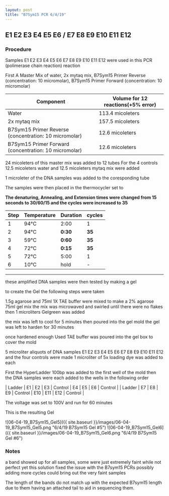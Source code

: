 ```yaml
---
layout: post
title: "B7Sym15 PCR 6/4/19"
---
```


##   E1 E2 E3 E4 E5 E6 / E7 E8 E9 E10 E11 E12

### Procedure

Samples E1 E2 E3 E4 E5 E6 E7 E8 E9 E10 E11 E12 were used in this PCR (polimerase chain reaction) reaction 

First A Master Mix of water, 2x mytaq mix, B7Sym15 Primer Reverse (concentration: 10 micromolar), B7Sym15 Primer Forward (concentration: 10 micromolar)


|Component| Volume for 12 reactions(+5% error)|
|---------|---------------------------|
|Water| 113.4 micoleters|
|2x mytaq mix| 157.5 micoleters|
|B7Sym15 Primer Reverse (concentration: 10 micromolar)| 12.6 micoleters|
|B7Sym15 Primer Forward (concentration: 10 micromolar)| 12.6 micoleters|

24 micoleters of this master mix was added to 12 tubes 
For the 4 controls 12.5 micoleters water and 12.5 micoleters mytaq mix were added

1 microleter of the DNA samples was added to the coresponding tube

The samples were then placed in the thermocycler set to 

**The denaturing, Annealing, and Extension times were changed from 15 seconds to 30/60/15 and the cycles were increased to 35**

|Step|Temperature|Duration|cycles|
|----|-------|--------|-------|
|1|94°C|2:00|1|
|2|94°C|**0:30**|**35**|
|3|59°C|**0:60**|**35**|
|4|72°C|**0:15**|**35**|
|5|72°C|5:00|1|
|6|10°C|hold|-|

___________

these amplified DNA samples were then tested by making a gel

to create the Gel the following steps were taken 

1.5g agarose and 75ml 1X TAE buffer were mixed to make a 2% agarose 75ml gel mix 
the mix was microwaved and swirled until there were no flakes 
then 1 microliters Gelgreen was added

the mix was left to cool for 5 minutes then poured into the gel mold
the gel was left to harden for 30 minutes 

once hardened enough Used TAE buffer was poured into the gel box to cover the mold

5 microliter aliquots of DNA samples E1 E2 E3 E4 E5 E6 E7 E8 E9 E10 E11 E12 and the four controls were made 
1 microliter of 5x loading dye was added to each

First the HyperLadder 100bp was added to the first well of the mold 
then the DNA samples were each added to the wells in the following order 

| Ladder | E1 | E2 | E3 | Control | E4 | E5 | E6 | Control |
| Ladder | E7 | E8 | E9 | Control | E10 | E11 | E12 | Control |

The voltage was set to 100V and run for 60 minutes


This is the resulting Gel

![06-04-19_B7Sym15_Gel5]({{ site.baseurl }}/images/06-04-19_B7Sym15_Gel5.png "6/4/19 B7Sym15 Gel #5")
![06-04-19_B7Sym15_Gel6]({{ site.baseurl }}/images/06-04-19_B7Sym15_Gel6.png "6/4/19 B7Sym15 Gel #6")
### Notes

a band showed up for all samples, some were just extremely faint
while not perfect yet this solution fixed the issue with the B7sym15 PCRs 
possibly adding more cycles could bring out the very faint samples

The length of the bands do not match up with the expected B7sym15 length due to them having an attached tail to aid in sequencing them.